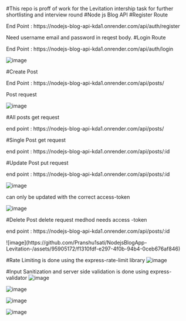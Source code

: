 #This repo is proff of work for the Levitation intership task for further shortlisting and interview round
#Node js Blog API
#Register Route
<p>End Point : https://nodejs-blog-api-kda1.onrender.com/api/auth/register </p>
Need username email and password in reqest body.
#Login Route
<p>End Point : https://nodejs-blog-api-kda1.onrender.com/api/auth/login </p>

![image](https://github.com/Pranshu1sati/NodejsBlogApp-Levitation-/assets/95905172/93e4fe32-e8d9-495a-9cc7-fd3633d7dbd1)

#Create Post
<p>End Point :  https://nodejs-blog-api-kda1.onrender.com/api/posts/ </p>
Post request

![image](https://github.com/Pranshu1sati/NodejsBlogApp-Levitation-/assets/95905172/bdaca594-a6f6-490d-b578-b3d2a330eea2)

#All posts
get request
<p>end point : https://nodejs-blog-api-kda1.onrender.com/api/posts/</p>
#Single Post
get request
<p>end point : https://nodejs-blog-api-kda1.onrender.com/api/posts/:id</p>
#Update Post
put request
<p>end point :  https://nodejs-blog-api-kda1.onrender.com/api/posts/:id</p>

![image](https://github.com/Pranshu1sati/NodejsBlogApp-Levitation-/assets/95905172/190fad8a-a95c-415e-9d85-2a607165e58f)  

can only be updated with the correct access-token

![image](https://github.com/Pranshu1sati/NodejsBlogApp-Levitation-/assets/95905172/a8547350-36c3-4f52-a760-9a52436c86a2)

#Delete Post
delete request medhod needs access -token
<p>end point :  https://nodejs-blog-api-kda1.onrender.com/api/posts/:id</p>
![image](https://github.com/Pranshu1sati/NodejsBlogApp-Levitation-/assets/95905172/f1310fdf-e297-4f0b-94b4-0ceb676af846)

#Rate Limiting is done using the express-rate-limit library
![image](https://github.com/Pranshu1sati/NodejsBlogApp-Levitation-/assets/95905172/25d2500e-0925-4647-8d7b-1f4820e93c25)

#Input Sanitization and server side validation is done using express-validator
![image](https://github.com/Pranshu1sati/NodejsBlogApp-Levitation-/assets/95905172/ef50dfe9-39d1-494e-8684-fb1d14a9d394)

![image](https://github.com/Pranshu1sati/NodejsBlogApp-Levitation-/assets/95905172/6c8d6af7-bf22-4866-95ad-20486846553b)

![image](https://github.com/Pranshu1sati/NodejsBlogApp-Levitation-/assets/95905172/0f1e9473-7272-45e3-b554-87e100cd7fab)

![image](https://github.com/Pranshu1sati/NodejsBlogApp-Levitation-/assets/95905172/6a023523-90bc-4f72-a45d-0739642de840)





